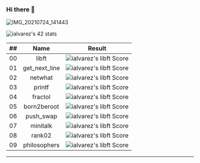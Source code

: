 ### Hi there 👋

![IMG_20210724_141443](https://user-images.githubusercontent.com/82544904/174868345-589fde9f-aa85-4a28-93a4-52009c438244.jpeg)


<!--
**cacharri/cacharri** is a ✨ _special_ ✨ repository because its `README.md` (this file) appears on your GitHub profile.

Here are some ideas to get you started:

- 🔭 I’m currently working on ...
- 🌱 I’m currently learning ...
- 👯 I’m looking to collaborate on ...
- 🤔 I’m looking for help with ...
- 💬 Ask me about ...
- 📫 How to reach me: ...
- 😄 Pronouns: ...
- ⚡ Fun fact: ...
-->
![ialvarez's 42 stats](https://badge42.vercel.app/api/v2/cl4ofhjq3001609mgjqdpu9db/stats?cursusId=21&coalitionId=64)

|  ##  |			Name				| Result |
|:----:|:----------------:|:------:|
|  00  |libft							          | ![ialvarez's libft Score](https://badge42.vercel.app/api/v2/cl4ofhjq3001609mgjqdpu9db/project/2148525) |
|  01  |get_next_line			          | ![ialvarez's libft Score](https://badge42.vercel.app/api/v2/cl4ofhjq3001609mgjqdpu9db/project/2161963) |
|  02  |netwhat        		          | ![ialvarez's libft Score](https://badge42.vercel.app/api/v2/cl4ofhjq3001609mgjqdpu9db/project/2161963) |
|  03  |printf        		          | ![ialvarez's libft Score](https://badge42.vercel.app/api/v2/cl4ofhjq3001609mgjqdpu9db/project/2170098) |
|  04  |fractol        		          | ![ialvarez's libft Score](https://badge42.vercel.app/api/v2/cl4ofhjq3001609mgjqdpu9db/project/2367236) |
|  05  |born2beroot        		      | ![ialvarez's libft Score](https://badge42.vercel.app/api/v2/cl4ofhjq3001609mgjqdpu9db/project/2341023) |
|  06  |push_swap        		        | ![ialvarez's libft Score](https://badge42.vercel.app/api/v2/cl4ofhjq3001609mgjqdpu9db/project/2367235) |
|  07  |minitalk        		        | ![ialvarez's libft Score](https://badge42.vercel.app/api/v2/cl4ofhjq3001609mgjqdpu9db/project/2534449) |
|  08  |rank02        		        | ![ialvarez's libft Score](https://badge42.vercel.app/api/v2/cl4ofhjq3001609mgjqdpu9db/project/2534419) |
|  09  |philosophers        		        | ![ialvarez's libft Score](https://badge42.vercel.app/api/v2/cl4ofhjq3001609mgjqdpu9db/project/2568931) |

---
